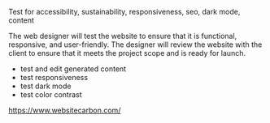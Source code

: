 Test for accessibility, sustainability, responsiveness, seo, dark mode, content

The web designer will test the website to ensure that it is functional, responsive, and user-friendly. The designer will review the website with the client to ensure that it meets the project scope and is ready for launch.

- test and edit generated content
- test responsiveness
- test dark mode
- test color contrast

https://www.websitecarbon.com/
